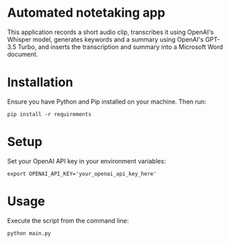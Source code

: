 # Automated notetaking app

This application records a short audio clip, transcribes it using OpenAI's Whisper model, generates keywords and a summary using OpenAI's GPT-3.5 Turbo, and inserts the transcription and summary into a Microsoft Word document.

# Installation 
Ensure you have Python and Pip installed on your machine. Then run:

```pip install -r requirements```

# Setup
Set your OpenAI API key in your environment variables:

```export OPENAI_API_KEY='your_openai_api_key_here'```


# Usage
Execute the script from the command line:

```python main.py```



